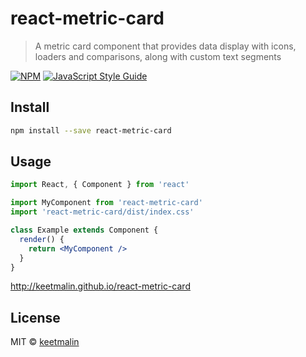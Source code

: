 # react-metric-card

> A metric card component that provides data display with icons, loaders and comparisons, along with custom text segments

[![NPM](https://img.shields.io/npm/v/react-metric-card.svg)](https://www.npmjs.com/package/react-metric-card) [![JavaScript Style Guide](https://img.shields.io/badge/code_style-standard-brightgreen.svg)](https://standardjs.com)

## Install

```bash
npm install --save react-metric-card
```

## Usage

```jsx
import React, { Component } from 'react'

import MyComponent from 'react-metric-card'
import 'react-metric-card/dist/index.css'

class Example extends Component {
  render() {
    return <MyComponent />
  }
}
```

http://keetmalin.github.io/react-metric-card

## License

MIT © [keetmalin](https://github.com/keetmalin)
